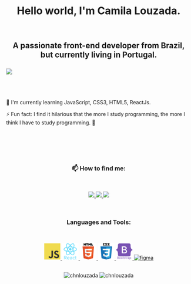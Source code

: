 <h1 align="center">Hello world, I'm Camila Louzada. </h1> <br>
<h2 align="center" >A passionate front-end developer from Brazil, but currently living in Portugal.<br>
<br><img src="https://media4.giphy.com/media/Vf3ZKdillTMOOaOho0/giphy.gif?cid=790b76111ff5d31f156888db7fba99c251f4fbb905df31c6&rid=giphy.gif&ct=s" align="left" width= "30%" /></h2>
<br> 
<br> 
<div align="left"><br>
<p width= "40%">🌱 I'm currently learning JavaScript, CSS3, HTML5, ReactJs.</p>
<p width= "40%">⚡ Fun fact: I find it hilarious that the more I study programming, the more I think I have to study programming. 🤯</p>
<br><br><br></div>
<br>
<h3 align="center">📫 How to find me:</h3><br>
<p align="center"> 
<a href="https://www.linkedin.com/in/camila-louzada-dev/" target="_blank">
 <img src="https://img.shields.io/badge/-LinkedIn- %230077B5?style=for-the-badge&logo=linkedin&logoColor=white" target="_blank">
</a>
<a href = "mailto:louzada.chn@gmail.com">
 <img src="https://img.shields.io/badge/-Gmail-%23333?style=for-the-badge&logo=gmail&logoColor=white" target ="_blank">
</a>
<a href="https://discord.gg/ChnLouzada#358" target="_blank">
 <img src="https://img.shields.io/badge/Discord-7289DA?style=for-the-badge&logo=discord&logoColor=white" target="_blank">
</a>
</p>



<br><h3 align="center">Languages and Tools:</h3>

<br>
<p align="center"> 
<a href="https://developer.mozilla.org/en-US/docs/Web/JavaScript" target="_blank" rel="noreferrer"> <img src="https://raw.githubusercontent.com/devicons/devicon/master/icons/javascript/javascript-original.svg" alt="javascript" width="45" height="45"/>
</a>
<a href="https://reactjs.org/" target="_blank" rel="noreferrer"> 
<img src="https://raw.githubusercontent.com/devicons/devicon/master/icons/react/react-original-wordmark.svg" alt="react" width="45" height="45"/> 
</a>
<a href="https://www.w3.org/html/" target="_blank" rel="noreferrer"> 
<img src="https://raw.githubusercontent.com/devicons/devicon/master/icons/html5/html5-original-wordmark.svg" alt="html5" width="45" height="45"/> 
</a>
<a href="https://www.w3schools.com/css/" target="_blank" rel="noreferrer"> 
<img src="https://raw.githubusercontent.com/devicons/devicon/master/icons/css3/css3-original-wordmark.svg" alt="css3" width="45" height="45"/> 
</a>
<a href="https://getbootstrap.com" target="_blank" rel="noreferrer">
<img src="https://raw.githubusercontent.com/devicons/devicon/master/icons/bootstrap/bootstrap-plain-wordmark.svg" alt="bootstrap" width="45" height="45"/> 
</a> 

<a href="https://www.figma.com/" target="_blank" rel="noreferrer"> 
<img src="https://www.vectorlogo.zone/logos/figma/figma-icon.svg" alt="figma" width="45" height="45"/> </a> 
 
 </p> 

<div align="center"><br>
<img alt="chnlouzada" width="45%" src="https://github-readme-stats.vercel.app/api/top-langs?username=chnlouzada&show_icons=true&locale=en&layout=compact">
<img alt="chnlouzada" width="45%" src="https://github-readme-stats.vercel.app/api?username=chnlouzada&show_icons=true&locale=en">
</div>
 



<br>


